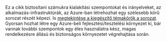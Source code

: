 Ez a cikk biztosítani számukra kialakítási szempontokat és irányelveket, az alkalmazás-infrastruktúrák, az Azure-ban létrehozhat egy szélesebb körű sorozat részét képezi. Is [megtekintése a kiegészítő témakörök a sorozat](#next-steps). Gyorsan hozhat létre egy Azure-beli fejlesztési/tesztelési környezet ki, bár vannak további szempontok egy éles használatra kész, magas rendelkezésre állású és biztonságos környezetet végrehajtása során.

